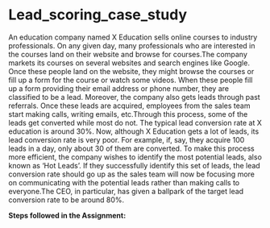 # Lead_scoring_case_study
An education company named X Education sells online courses to industry professionals. On any given day, many professionals who are interested in the courses land on their website and browse for courses.The company markets its courses on several websites and search engines like Google. Once these people land on the website, they might browse the courses or fill up a form for the course or watch some videos. When these people fill up a form providing their email address or phone number, they are classified to be a lead. Moreover, the company also gets leads through past referrals. Once these leads are acquired, employees from the sales team start making calls, writing emails, etc.Through this process, some of the leads get converted while most do not. The typical lead conversion rate at X education is around 30%.
Now, although X Education gets a lot of leads, its lead conversion rate is very poor. For example, if, say, they acquire 100 leads in a day, only about 30 of them are converted. To make this process more efficient, the company wishes to identify the most potential leads, also known as ‘Hot Leads’. If they successfully identify this set of leads, the lead conversion rate should go up as the sales team will now be focusing more on communicating with the potential leads rather than making calls to everyone.The CEO, in particular, has given a ballpark of the target lead conversion rate to be around 80%.

**Steps followed in the Assignment:**
